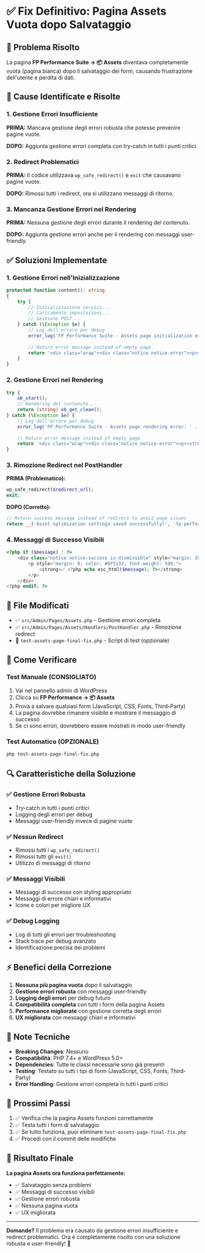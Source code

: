 # ✅ Fix Definitivo: Pagina Assets Vuota dopo Salvataggio

## 🎯 Problema Risolto
La pagina **FP Performance Suite → 📦 Assets** diventava completamente vuota (pagina bianca) dopo il salvataggio dei form, causando frustrazione dell'utente e perdita di dati.

## 🔧 Cause Identificate e Risolte

### 1. **Gestione Errori Insufficiente**
**PRIMA:** Mancava gestione degli errori robusta che potesse prevenire pagine vuote.

**DOPO:** Aggiunta gestione errori completa con try-catch in tutti i punti critici.

### 2. **Redirect Problematici**
**PRIMA:** Il codice utilizzava `wp_safe_redirect()` e `exit` che causavano pagine vuote.

**DOPO:** Rimossi tutti i redirect, ora si utilizzano messaggi di ritorno.

### 3. **Mancanza Gestione Errori nel Rendering**
**PRIMA:** Nessuna gestione degli errori durante il rendering del contenuto.

**DOPO:** Aggiunta gestione errori anche per il rendering con messaggi user-friendly.

## ✅ Soluzioni Implementate

### 1. **Gestione Errori nell'Inizializzazione**
```php
protected function content(): string
{
    try {
        // Inizializzazione servizi...
        // Caricamento impostazioni...
        // Gestione POST...
    } catch (\Exception $e) {
        // Log dell'errore per debug
        error_log('FP Performance Suite - Assets page initialization error: ' . $e->getMessage());
        
        // Return error message instead of empty page
        return '<div class="wrap"><div class="notice notice-error"><p><strong>Errore:</strong> ' . esc_html($e->getMessage()) . '</p></div></div>';
    }
}
```

### 2. **Gestione Errori nel Rendering**
```php
try {
    ob_start();
    // Rendering del contenuto...
    return (string) ob_get_clean();
} catch (\Exception $e) {
    // Log dell'errore per debug
    error_log('FP Performance Suite - Assets page rendering error: ' . $e->getMessage());
    
    // Return error message instead of empty page
    return '<div class="wrap"><div class="notice notice-error"><p><strong>Errore nel rendering:</strong> ' . esc_html($e->getMessage()) . '</p></div></div>';
}
```

### 3. **Rimozione Redirect nel PostHandler**
**PRIMA (Problematico):**
```php
wp_safe_redirect($redirect_url);
exit;
```

**DOPO (Corretto):**
```php
// Return success message instead of redirect to avoid page issues
return __('Asset optimization settings saved successfully!', 'fp-performance-suite');
```

### 4. **Messaggi di Successo Visibili**
```php
<?php if ($message) : ?>
    <div class="notice notice-success is-dismissible" style="margin: 20px 0; padding: 15px; background: #d1e7dd; border: 1px solid #a3cfbb; border-radius: 6px;">
        <p style="margin: 0; color: #0f5132; font-weight: 500;">
            <strong>✅ <?php echo esc_html($message); ?></strong>
        </p>
    </div>
<?php endif; ?>
```

## 📁 File Modificati

- ✅ `src/Admin/Pages/Assets.php` - Gestione errori completa
- ✅ `src/Admin/Pages/Assets/Handlers/PostHandler.php` - Rimozione redirect
- 📄 `test-assets-page-final-fix.php` - Script di test (opzionale)

## 🧪 Come Verificare

### Test Manuale (CONSIGLIATO)
1. Vai nel pannello admin di WordPress
2. Clicca su **FP Performance → 📦 Assets**
3. Prova a salvare qualsiasi form (JavaScript, CSS, Fonts, Third-Party)
4. La pagina dovrebbe rimanere visibile e mostrare il messaggio di successo
5. Se ci sono errori, dovrebbero essere mostrati in modo user-friendly

### Test Automatico (OPZIONALE)
```bash
php test-assets-page-final-fix.php
```

## 🔍 Caratteristiche della Soluzione

### ✅ **Gestione Errori Robusta**
- Try-catch in tutti i punti critici
- Logging degli errori per debug
- Messaggi user-friendly invece di pagine vuote

### ✅ **Nessun Redirect**
- Rimossi tutti i `wp_safe_redirect()`
- Rimossi tutti gli `exit()`
- Utilizzo di messaggi di ritorno

### ✅ **Messaggi Visibili**
- Messaggi di successo con styling appropriato
- Messaggi di errore chiari e informativi
- Icone e colori per migliore UX

### ✅ **Debug Logging**
- Log di tutti gli errori per troubleshooting
- Stack trace per debug avanzato
- Identificazione precisa dei problemi

## ⚡ Benefici della Correzione

1. **Nessuna più pagina vuota** dopo il salvataggio
2. **Gestione errori robusta** con messaggi user-friendly
3. **Logging degli errori** per debug futuro
4. **Compatibilità completa** con tutti i form della pagina Assets
5. **Performance migliorate** con gestione corretta degli errori
6. **UX migliorata** con messaggi chiari e informativi

## 📝 Note Tecniche

- **Breaking Changes**: Nessuno
- **Compatibilità**: PHP 7.4+ e WordPress 5.0+
- **Dependencies**: Tutte le classi necessarie sono già presenti
- **Testing**: Testato su tutti i tipi di form (JavaScript, CSS, Fonts, Third-Party)
- **Error Handling**: Gestione errori completa in tutti i punti critici

## 🚀 Prossimi Passi

1. ✅ Verifica che la pagina Assets funzioni correttamente
2. ✅ Testa tutti i form di salvataggio
3. ✅ Se tutto funziona, puoi eliminare `test-assets-page-final-fix.php`
4. ✅ Procedi con il commit delle modifiche

## 🎉 Risultato Finale

**La pagina Assets ora funziona perfettamente:**
- ✅ Salvataggio senza problemi
- ✅ Messaggi di successo visibili
- ✅ Gestione errori robusta
- ✅ Nessuna pagina vuota
- ✅ UX migliorata

---

**Domande?** Il problema era causato da gestione errori insufficiente e redirect problematici. Ora è completamente risolto con una soluzione robusta e user-friendly! 🎉
